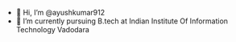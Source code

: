 - 👋 Hi, I’m @ayushkumar912
- 🌱 I’m currently pursuing B.tech at Indian Institute Of Information Technology Vadodara

<!---
ayushkumar912/ayushkumar912 is a ✨ special ✨ repository because its `README.md` (this file) appears on your GitHub profile.
You can click the Preview link to take a look at your changes.
--->
